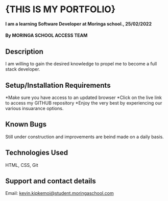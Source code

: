 # {THIS IS MY PORTFOLIO}
#### I am a learning Software Developer at Moringa school., 25/02/2022

#### By MORINGA SCHOOL ACCESS TEAM

## Description
I am willing to gain the desired knowledge to propel me to become a full stack developer.
## Setup/Installation Requirements
*Make sure you have access to an updated browser
*Click on the live link to access my GITHUB repository
*Enjoy the very best by experiencing our various insuarance options.

## Known Bugs
Still under construction and improvements are beind made on a daily basis.
## Technologies Used
HTML, CSS, Git

## Support and contact details
Email: kevin.kipkemoi@student.moringaschool.com


